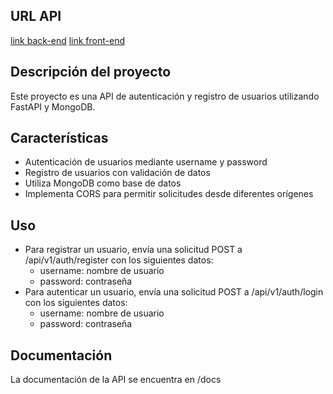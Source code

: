 ## URL API
[link back-end](https://crud-react-python-mongo-back-end.onrender.com)
[link front-end](https://crud-react-python-mongo-front-end.onrender.com)

## Descripción del proyecto
Este proyecto es una API de autenticación y registro de usuarios utilizando FastAPI y MongoDB.

## Características
- Autenticación de usuarios mediante username y password
- Registro de usuarios con validación de datos
- Utiliza MongoDB como base de datos
- Implementa CORS para permitir solicitudes desde diferentes orígenes

## Uso
- Para registrar un usuario, envía una solicitud POST a /api/v1/auth/register con los siguientes datos:
    - username: nombre de usuario
    - password: contraseña
- Para autenticar un usuario, envía una solicitud POST a /api/v1/auth/login con los siguientes datos:
    - username: nombre de usuario
    - password: contraseña

## Documentación
La documentación de la API se encuentra en /docs